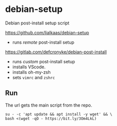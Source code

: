 # debian-setup
Debian post-install setup script

https://github.com/lialkaas/debian-setup

* runs _remote_ post-install setup

https://gitlab.com/defcronyke/debian-post-install

* runs _custom_ post-install setup
* installs VScode.
* installs oh-my-zsh
* sets `vimrc` and `zshrc`

## Run

The url gets the main script from the repo.

```shell
su - -c 'apt update && apt install -y wget' && \
bash <(wget -qO - https://bit.ly/3Om4LkL)
```

